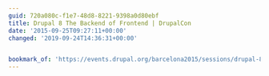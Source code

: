 ```yaml
---
guid: 720a080c-f1e7-48d8-8221-9398a0d80ebf
title: Drupal 8 The Backend of Frontend | DrupalCon
date: '2015-09-25T09:27:11+00:00'
changed: '2019-09-24T14:36:31+00:00'


bookmark_of: 'https://events.drupal.org/barcelona2015/sessions/drupal-8-theme-system'
---
```




